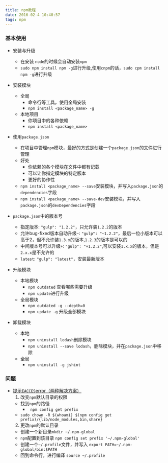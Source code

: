 ```yaml
---
title: npm教程
date: 2016-02-4 10:40:57
tags: npm
---
```


### 基本使用

* 安装与升级
	* 在安装 `node`的时候会自动安装`npm`
	* `sudo npm install npm -g`进行升级,使用`cnpm`的话，`sudo cpm install npm -g`进行升级


* 安装模块
  * 全局
    * 命令行等工具，使用全局安装
    * `npm install <package_name> -g`
  * 本地项目
    * 你项目中的各种依赖
    * `npm install <package_name>`


* 使用`package.json`
  * 在项目中管理`npm`模块，最好的方式是创建一个`package.json`的文件进行管理
  * 好处
    * 你依赖的各个模块在文件中都有记载
    * 可以让你指定模块的特定版本
    * 更好的协作性
  * `npm install <package_name> --save`安装模块，并写入`package.json`的`dependencies`字段
  * `npm install <package_name> --save-dev`安装模块，并写入`package.json`的`devDependencies`字段


* `package.json`中的版本号
  * 指定版本: `"gulp": "1.2.2"`，只允许装`1.2.2`的版本
  * 允许bug-fixed版本自动升级`~`: `"gulp": "~1.2.2"`，最后一位小版本可以高于2，但不允许装`1.3.x`的版本,`1.2.3`的版本是可以的
  * 中间版本号可以升级`+`: `"gulp": "+1.2.2"`,可以安装`1.x.x`的版本，但是`2.x.x`是不允许的
  * `latest`: `"gulp": "latest"`，安装最新版本


* 升级模块
  * 本地模块
    * `npm outdated` 查看哪些需要升级
    * `npm update`进行升级
  * 全局模块
    * `npm outdated -g --depth=0`
    * `npm update -g` 升级全部模块


* 卸载模块
  * 本地
    * `npm uninstall lodash`删除模块
    * `npm uninstall --save lodash`，删除模块，并在`package.json`中移除
  * 全局
    * `npm uninstall -g jshint`

### 问题

* [提示`EACCES`error（两种解决方案）](https://docs.npmjs.com/getting-started/fixing-npm-permissions)
  1. 改变`npm`默认目录的权限
    * 找到`npm`的路径
      * ` npm config get prefix`
    * `sudo chown -R $(whoami) $(npm config get prefix)/{lib/node_modules,bin,share}`
  2. 更改`npm`的默认目录
    * 创建一个新目录`mkdir ~/.npm-global`
    * `npm`配置到该目录 `npm config set prefix '~/.npm-global'`
    * 创建一个`~/.profile`文件，并写入 `export PATH=~/.npm-global/bin:$PATH`
    * 回到命令行，进行编译 `source ~/.profile`
